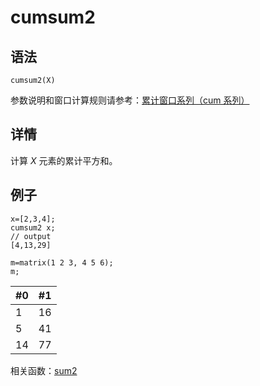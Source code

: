 # cumsum2

## 语法

`cumsum2(X)`

参数说明和窗口计算规则请参考：[累计窗口系列（cum 系列）](../themes/cumFunctions.html)

## 详情

计算 *X* 元素的累计平方和。

## 例子

```
x=[2,3,4];
cumsum2 x;
// output
[4,13,29]

m=matrix(1 2 3, 4 5 6);
m;
```

| #0 | #1 |
| --- | --- |
| 1 | 16 |
| 5 | 41 |
| 14 | 77 |

相关函数：[sum2](../s/sum2.html)

